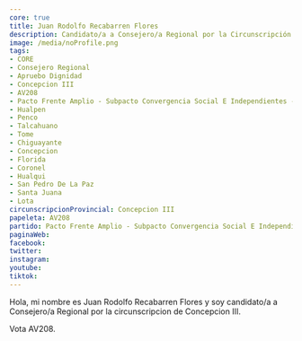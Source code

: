 ```yaml
---
core: true
title: Juan Rodolfo Recabarren Flores
description: Candidato/a a Consejero/a Regional por la Circunscripción de Concepcion III
image: /media/noProfile.png
tags:
- CORE
- Consejero Regional
- Apruebo Dignidad
- Concepcion III
- AV208
- Pacto Frente Amplio - Subpacto Convergencia Social E Independientes - Convergencia Social
- Hualpen
- Penco
- Talcahuano
- Tome
- Chiguayante
- Concepcion
- Florida
- Coronel
- Hualqui
- San Pedro De La Paz
- Santa Juana
- Lota
circunscripcionProvincial: Concepcion III
papeleta: AV208
partido: Pacto Frente Amplio - Subpacto Convergencia Social E Independientes - Convergencia Social
paginaWeb:
facebook:
twitter:
instagram:
youtube:
tiktok:
---
```

Hola, mi nombre es Juan Rodolfo Recabarren Flores y soy candidato/a a Consejero/a Regional por la circunscripcion de Concepcion III.

Vota AV208.
